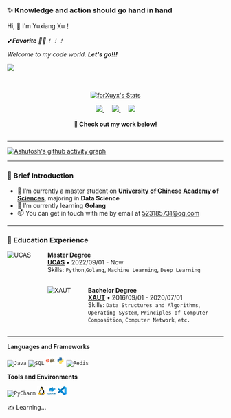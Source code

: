 ### ✨ Knowledge and action should go hand in hand

<p>Hi, 👋  I'm Yuxiang Xu！
  
<em>💕 <b>Favorite</b> 🍋🐠！！！</em>

<em>Welcome to my code world. <b>Let's go!!!</b></em>
  
![](https://komarev.com/ghpvc/?username=forXuyx&color=blue)

<br>

<p align="center">
  <a href="https://github.com/zhicheng-ning" class="rich-diff-level-one">
    <img src="https://github-readme-stats.vercel.app/api?username=forXuyx&count_private=true&show_icons=true&title_color=333&text_color=777" alt="forXuyx's Stats" >
    <!-- &hide=issues
    <img src="https://github-readme-stats.vercel.app/api?username=forXuyx&hide=issues&title_color=333&text_color=777" alt="forXuyx's Stats" >
    -->
  </a>
</p>

<p align="center">
  <a href="https://blog.csdn.net/weixin_44446079" target="_blank" alt="CSDN" title="CSDN">
    <img src="https://img.icons8.com/material/48/000000/csdn.png" width="30px"/>
  </a>
  &emsp;
  <a href="https://www.zhihu.com/people/ru-guo-yun-zhi-dao-9-27" target="_blank" alt="Zhihu" title="Zhihu">
    <img src="https://img.icons8.com/material-two-tone/50/000000/zhihu.png" width="30px"/>
  </a>
  &emsp;
  <a href= "https://leetcode.cn/u/chong-chong-chong-35/" target="_blank" alt="Instagram" title="Leetcode">
    <img src="https://img.icons8.com/external-tal-revivo-shadow-tal-revivo/24/000000/external-level-up-your-coding-skills-and-quickly-land-a-job-logo-shadow-tal-revivo.png" width="30px"/>
  </a>
  <br><br>
  <strong>🚀 Check out my work below! </strong>
  <br><br>

</p>
 

  
---
  
[![Ashutosh's github activity graph](https://github-readme-activity-graph.vercel.app/graph?username=forXuyx)](https://github.com/ashutosh00710/github-readme-activity-graph)
  

---

### 🐯 Brief Introduction

- 🏫 I’m currently a master student on **<a href="https://www.ucas.ac.cn/">University of Chinese Academy of Sciences</a>**, majoring in **Data Science**
- 🌱 I’m currently learning **Golang**
- 📫 You can get in touch with me by email at [523185731@qq.com](mailto:523185731@qq.com)

---

### 📘 Education Experience

[<img align="left" height="94px" width="94px" alt="UCAS" src="https://www.cas.cn/zj/yk/201410/W020141017344514407759.jpg"/>](https://www.ucas.ac.cn/)

**Master Degree** \
[**UCAS**](https://www.ucas.ac.cn/) • 2022/09/01 - Now \
Skills: `Python`,`Golang`, `Machine Learning`, `Deep Learning`\
<br/>


[<img align="left" height="94px" width="94px" alt="XAUT" src="https://upload.wikimedia.org/wikipedia/zh/thumb/7/70/Xi%27an_University_of_Technology_logo.svg/300px-Xi%27an_University_of_Technology_logo.svg.png"/>](https://www.xaut.edu.cn/)

**Bachelor Degree** \
[**XAUT**](https://www.xaut.edu.cn/) • 2016/09/01 - 2020/07/01 \
Skills: `Data Structures and Algorithms`, `Operating System`, `Principles of Computer Composition`, `Computer Network`, `etc.` \
<br>

---

**Languages and Frameworks**

<code><img height="20" src="https://img.icons8.com/color/1x/golang.png" alt="Java" title="Golang"></code>
<code><img height="20" src="https://img.icons8.com/external-soft-fill-juicy-fish/60/000000/external-sql-coding-and-development-soft-fill-soft-fill-juicy-fish.png" alt="SQL" title="SQL"></code>
<code><img height="20" src="https://raw.githubusercontent.com/github/explore/80688e429a7d4ef2fca1e82350fe8e3517d3494d/topics/git/git.png" alt="Git" title="Git"></code>
<code><img height="20" src="https://raw.githubusercontent.com/github/explore/80688e429a7d4ef2fca1e82350fe8e3517d3494d/topics/python/python.png" alt="Python" title="Python"></code>
<code><img height="20" src="https://img.icons8.com/color/48/000000/redis.png" alt="Redis" title="Redis"></code>


**Tools and Environments**

<code><img height="20" src="https://img.icons8.com/color/48/000000/pycharm.png" alt="PyCharm" title="PyCharm"></code>
<code><img height="20" src="https://raw.githubusercontent.com/github/explore/80688e429a7d4ef2fca1e82350fe8e3517d3494d/topics/linux/linux.png" alt="Linux" title="Linux"></code>
<code><img height="20" src="https://raw.githubusercontent.com/github/explore/80688e429a7d4ef2fca1e82350fe8e3517d3494d/topics/docker/docker.png" alt="Docker" title="Docker"></code>
<code><img height="20" src="https://raw.githubusercontent.com/github/explore/80688e429a7d4ef2fca1e82350fe8e3517d3494d/topics/visual-studio-code/visual-studio-code.png" alt="VSCode" title="VSCode"></code>

✍️ Learning...



